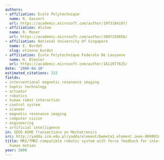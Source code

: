 ```yaml
---
authors:
- affiliation: Ecole Polytechnique
  name: R. Gassert
  url: https://academic.microsoft.com/author/1973184187/
- affiliation: Alstom
  name: R. Moser
  url: https://academic.microsoft.com/author/3087256056/
- affiliation: National University Of Singapore
  name: E. Burdet
  slug: etienne_burdet
- affiliation: Ecole Polytechnique Federale De Lausanne
  name: H. Bleuler
  url: https://academic.microsoft.com/author/1611977625/
date: '2006-04-10'
estimated_citations: 222
fields:
- interventional magnetic resonance imaging
- haptic technology
- actuator
- robotics
- human robot interaction
- control system
- scanner
- magnetic resonance imaging
- computer vision
- engineering
- artificial intelligence
in: IEEE-ASME Transactions on Mechatronics
src: http://yadda.icm.edu.pl/yadda/element/bwmeta1.element.ieee-000001618680
title: MRI/fMRI-compatible robotic system with force feedback for interaction with
  human motion
year: 2006
---
```

